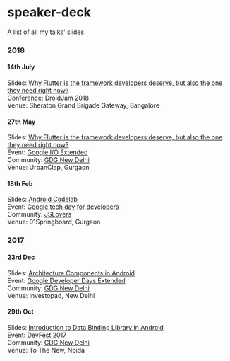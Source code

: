 # speaker-deck
A list of all my talks' slides

### 2018

#### 14th July
  Slides: [Why Flutter is the framework developers deserve, but also the one they need right now?](https://docs.google.com/presentation/d/1OWw-HxGemlOC2asbJ0cikjvVHz47lEuT8-r1-ALGl5o/edit?usp=sharing)
  <br>Conference: [DroidJam 2018](www.droidjam.in)
  <br>Venue: Sheraton Grand Brigade Gateway, Bangalore

#### 27th May 
  Slides: [Why Flutter is the framework developers deserve, but also the one they need right now?](https://docs.google.com/presentation/d/1wfIVnxOab-aAK59RLT0fpwKjBU6SJh3svtGs2gjhr9M/edit?usp=sharing)
  <br>Event: [Google I/O Extended](https://www.meetup.com/GDGNewDelhi/events/250303488/)
  <br>Community: [GDG New Delhi](meetup.com/gdgnewdelhi)
  <br>Venue: UrbanClap, Gurgaon

#### 18th Feb
  Slides: [Android Codelab](https://docs.google.com/presentation/d/16tSlqLzBzMiCGLAm3KY_DHtDntmK4THGXFgFJFWSJqs/edit?usp=sharing)
  <br>Event: [Google tech day for developers](https://www.meetup.com/jslovers/events/245606247/)
  <br>Community: [JSLovers](meetup.com/jslovers)
  <br>Venue: 91Springboard, Gurgaon

### 2017

#### 23rd Dec
Slides: [Architecture Components in Android](https://docs.google.com/presentation/d/17YHTW0lZMCRXD5HSvIRfJ4vT_tbcLKZz17hF6ip5LP4/edit?usp=sharing)
  <br>Event: [Google Developer Days Extended](https://www.meetup.com/GDGNewDelhi/events/245828273/)
  <br>Community: [GDG New Delhi](meetup.com/gdgnewdelhi)
  <br>Venue: Investopad, New Delhi

#### 29th Oct
Slides: [Introduction to Data Binding Library in Android](https://docs.google.com/presentation/d/1AOy5l4BAqeu1VIsYIqb0nQdYysHER8ubuQ6IQuvhDRY/edit?usp=sharing)
  <br>Event: [DevFest 2017](https://www.meetup.com/GDGNewDelhi/events/243302149/)
  <br>Community: [GDG New Delhi](meetup.com/gdgnewdelhi)
  <br>Venue: To The New, Noida

